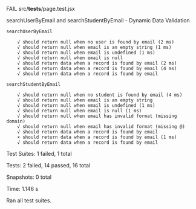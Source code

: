 FAIL  src/__tests__/page.test.jsx

searchUserByEmail and searchStudentByEmail - Dynamic Data Validation

    searchUserByEmail

        √ should return null when no user is found by email (2 ms)
        √ should return null when email is an empty string (1 ms)
        √ should return null when email is undefined (1 ms)
        √ should return null when email is null
        √ should return data when a record is found by email (2 ms)
        × should return data when a record is found by email (4 ms)
        √ should return data when a record is found by email

    searchStudentByEmail

        √ should return null when no student is found by email (4 ms)
        √ should return null when email is an empty string
        √ should return null when email is undefined (1 ms)
        √ should return null when email is null (1 ms)
        √ should return null when email has invalid format (missing domain)
        √ should return null when email has invalid format (missing @)
        √ should return data when a record is found by email
        × should return data when a record is found by email (1 ms)
        √ should return data when a record is found by email

Test Suites: 1 failed, 1 total

Tests:       2 failed, 14 passed, 16 total

Snapshots:   0 total

Time:        1.146 s

Ran all test suites.
